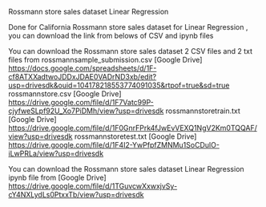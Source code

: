 Rossmann store sales dataset Linear Regression

Done for California Rossmann store sales dataset for Linear Regression , you can download the link from belows of CSV and ipynb files

You can download the Rossmann store sales dataset 2 CSV files and 2 txt files from 
 rossmannsample_submission.csv [Google Drive] https://docs.google.com/spreadsheets/d/1F-cf8ATXXadtwoJDDxJDAE0VADrND3xb/edit?usp=drivesdk&ouid=104178218553774091035&rtpof=true&sd=true
 rossmannstore.csv [Google Drive] https://drive.google.com/file/d/1F7Vatc99P-cjyfweSLpf92U_Xo7PiDMh/view?usp=drivesdk
 rossmannstoretrain.txt [Google Drive] https://drive.google.com/file/d/1F0GnrFPrk4fJwEvVEXQ1NgV2Km0TQQAF/view?usp=drivesdk
 rossmannstoretest.txt [Google Drive]  https://drive.google.com/file/d/1F4I2-YwPfpfZMNMu1SoCDulO-iLwPRLa/view?usp=drivesdk

You can download the Rossmann store sales dataset Linear Regression ipynb file from  [Google Drive] https://drive.google.com/file/d/1TGuvcwXxwxjvSy-cY4NXLydLs0PtxxTb/view?usp=drivesdk
